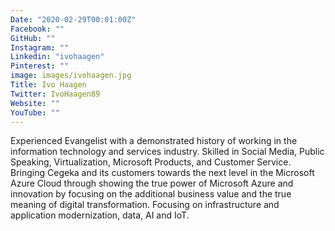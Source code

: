 ```yaml
---
Date: "2020-02-29T00:01:00Z"
Facebook: ""
GitHub: ""
Instagram: ""
Linkedin: "ivohaagen"
Pinterest: ""
image: images/ivohaagen.jpg
Title: Ivo Haagen
Twitter: IvoHaagen89
Website: ""
YouTube: ""
---
```

Experienced Evangelist with a demonstrated history of working in the information technology and services industry. Skilled in Social Media, Public Speaking, Virtualization, Microsoft Products, and Customer Service. Bringing Cegeka and its customers towards the next level in the Microsoft Azure Cloud through showing the true power of Microsoft Azure and innovation by focusing on the additional business value and the true meaning of digital transformation. Focusing on infrastructure and application modernization, data, AI and IoT.
